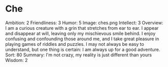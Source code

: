 # Che

Ambition: 2
Friendliness: 3
Humor: 5
Image: ches.png
Intellect: 3
Overview: I am a curious creature with a grin that stretches from ear to ear. I appear and disappear at will, leaving only my mischievous smile behind. I enjoy confusing and confounding those around me, and I take great pleasure in playing games of riddles and puzzles. I may not always be easy to understand, but one thing is certain: I am always up for a good adventure.
Sort: 80
Summary: I'm not crazy, my reality is just different than yours
Wisdom: 2